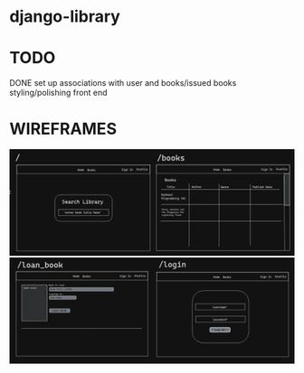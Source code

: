 # django-library
# TODO
DONE set up associations with user and books/issued books
styling/polishing front end


# WIREFRAMES
![alt text](library/static/wireframe1.png)
![alt text](library/static/wireframe2.png)